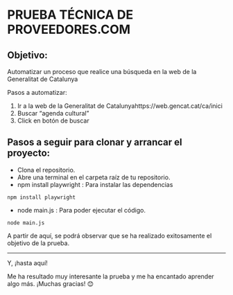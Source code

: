 # PRUEBA TÉCNICA DE PROVEEDORES.COM

## Objetivo:

Automatizar un proceso que realice una búsqueda en la web de la Generalitat de Catalunya

Pasos a automatizar:

1. Ir a la web de la Generalitat de Catalunyahttps://web.gencat.cat/ca/inici
2. Buscar “agenda cultural”
3. Click en botón de buscar

## Pasos a seguir para clonar y arrancar el proyecto:

- Clona el repositorio.
- Abre una terminal en el carpeta raíz de tu repositorio.
- npm install playwright : Para instalar las dependencias

```
npm install playwright
```

- node main.js : Para poder ejecutar el código.

```
node main.js
```

A partir de aquí, se podrá observar que se ha realizado exitosamente el objetivo de la prueba.

---

Y, ¡hasta aquí!

Me ha resultado muy interesante la prueba y me ha encantado aprender algo más. ¡Muchas gracias! 😊
